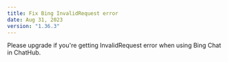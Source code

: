```yaml
---
title: Fix Bing InvalidRequest error
date: Aug 31, 2023
version: "1.36.3"
---
```


Please upgrade if you're getting InvalidRequest error when using Bing Chat in ChatHub.
